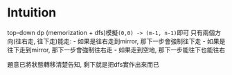 # Intuition

top-down dp (memorization + dfs)模擬`(0,0) -> (m-1, n-1)`即可
只有兩個方向(往右走, 往下走)能走:
    - 如果是往右走到mirror, 那下一步會強制往下走
    - 如果是往下走到mirror, 那下一步會強制往右走
    - 如果走到空地, 那下一步能往下也能往右

題意已將狀態轉移清楚告知, 剩下就是把dfs實作出來而已